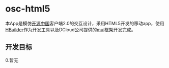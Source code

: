 # osc-html5
本App是模仿[开源中国](http://www.oschina.net/)客户端2.0的交互设计，采用HTML5开发的移动app，使用[HBuilder](http://www.dcloud.io/)作为开发工具以及DCloud公司提供的[mui](http://dcloudio.github.io/mui/)框架开发完成。
## 开发目标
0.暂无